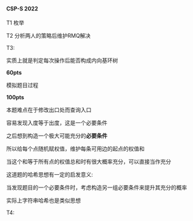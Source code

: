 #### CSP-S 2022

T1 枚举

T2 分析两人的策略后维护RMQ解决

T3:

实质上就是判定每次操作后能否构成内向基环树

**60pts**

模拟题目过程

**100pts**

本题难点在于修改出口处而查询入口

容易发现入度等于出度，这是一个必要条件

之后想到构造一个极大可能充分的**必要条件**

所以给每个点随机赋权值，维护每条可用边的起点的权值和

当这个和等于所有点的权值总和时有很大概率充分，可以直接当作充分



这道题的哈希思想有一定的启发意义:

当发现题目的一个必要条件时，考虑构造另一组必要条件来提升其充分的概率

实际上字符串哈希也是类似思想

T4:

